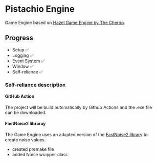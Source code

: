 # Pistachio Engine

Game Engine based on [Hazel Game Engine by The Cherno](https://www.youtube.com/playlist?list=PLlrATfBNZ98dC-V-N3m0Go4deliWHPFwT).

## Progress

* Setup ✅
* Logging ✅
* Event System ✅
* Window ✅
* Self-reliance ✅

### Self-reliance description

#### GitHub Action
The project will be build automatically by Github Actions and the .exe file can be downloaded.

#### FastNoise2 libraray
The Game Engine uses an adapted version of the [FastNoise2 library](https://github.com/Auburn/FastNoise2) to create noise values.
* created premake file
* added Noise wrapper class
